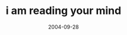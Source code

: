 ---
layout: base.njk
title : 'i am reading your mind' 
view_title : 'i am reading your mind' 
year : '2004' 
date : '2004-09-28' 
img_file : '/drawing/iamreadingyourmind.png' 
html_file : 'iamreadingyourmind' 
next_html : 'bestidea.html' 
year_order : '208' 
permalink : "title/{{html_file}}.html"
---